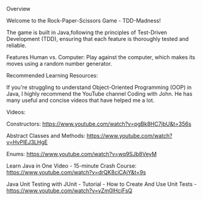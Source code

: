Overview

Welcome to the Rock-Paper-Scissors Game - TDD-Madness! 

The game is built in Java,following the principles of Test-Driven Development (TDD), ensuring that each feature is thoroughly tested and reliable.

Features
Human vs. Computer: Play against the computer, which makes its moves using a random number generator.


Recommended Learning Resources:

If you're struggling to understand Object-Oriented Programming (OOP) in Java, I highly recommend the YouTube channel Coding with John. He has many useful and concise videos that have helped me a lot.

Videos:

Constructors: https://www.youtube.com/watch?v=pgBk8HC7jbU&t=356s

Abstract Classes and Methods: https://www.youtube.com/watch?v=HvPlEJ3LHgE

Enums: https://www.youtube.com/watch?v=wq9SJb8VeyM

Learn Java in One Video - 15-minute Crash Course: https://www.youtube.com/watch?v=drQK8ciCAjY&t=9s

Java Unit Testing with JUnit - Tutorial - How to Create And Use Unit Tests - https://www.youtube.com/watch?v=vZm0lHciFsQ


